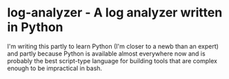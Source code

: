 # log-analyzer - A log analyzer written in Python

I'm writing this partly to learn Python (I'm closer to a newb than an expert) and partly because Python is available almost everywhere now and is probably the best script-type language for building tools that are complex enough to be impractical in bash.

